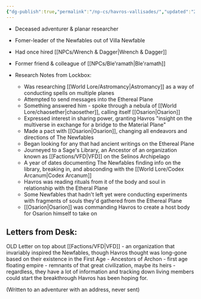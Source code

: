 ```yaml
---
{"dg-publish":true,"permalink":"/np-cs/havros-vallisades/","updated":"2024-12-22T23:21:20.801-05:00"}
---
```


- Deceased adventurer & planar researcher
- Fomer-leader of the Newfables out of Villa Newfable
- Had once hired [[NPCs/Wrench & Dagger\|Wrench & Dagger]]
- Former friend & colleague of [[NPCs/Ble'ramath\|Ble'ramath]]

- Research Notes from Lockbox:
	- Was researching [[World Lore/Astromancy\|Astromancy]] as a way of conducting spells on multiple planes
	- Attempted to send messages into the Ethereal Plane
	- Something answered him - spoke through a nebula of [[World Lore/chaosether\|chaosether]], calling itself [[Osarion\|Osarion]]
	- Expressed interest in sharing power, granting Havros "insight on the multiverse in exchange for a bridge to the Material Plane"
	- Made a pact with [[Osarion\|Osarion]], changing all endeavors and directions of The Newfables
	- Began looking for any that had ancient writings on the Ethereal Plane
	- Journeyed to a Sage's Library, an Ancestor of an organization known as [[Factions/VFD\|VFD]] on the Selinos Archipelago
	- A year of dates documenting The Newfables finding info on the library, breaking in, and absconding with the [[World Lore/Codex Arcanum\|Codex Arcanum]]
	- Havros was reading rituals from it of the body and soul in relationship with the Etheral Plane
	- Some Newfables that hadn't left yet were conducting experiments with fragments of souls they'd gathered from the Ethereal Plane
	- [[Osarion\|Osarion]] was commanding Havros to create a host body for Osarion himself to take on

## Letters from Desk:

OLD Letter on top about [[Factions/VFD\|VFD]] - an organization that invariably inspired the Newfables, though Havros thought was long-gone based on their existence in the First Age - Ancestors of Archon - first age floating empire - remnants of that great civilization, maybe its heirs - regardless, they have a lot of information and tracking down living members could start the breakthrough Havros has been hoping for.

(Written to an adventurer with an address, never sent)
